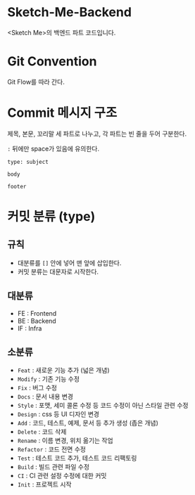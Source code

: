 # Sketch-Me-Backend
&lt;Sketch Me>의 백엔드 파트 코드입니다.

# Git Convention 

Git Flow를 따라 간다. 

# Commit 메시지 구조

제목, 본문, 꼬리말 세 파트로 나누고, 각 파트는 빈 줄을 두어 구분한다.

`:` 뒤에만 space가 있음에 유의한다.

```
type: subject   

body

footer
```

# 커밋 분류 (type)

## 규칙

- 대분류를 `[]` 안에 넣어 맨 앞에 삽입한다.
- 커밋 분류는 대문자로 시작한다.

## 대분류

- FE : Frontend
- BE : Backend
- IF : Infra

## 소분류

- `Feat` : 새로운 기능 추가 (넓은 개념)
- `Modify` : 기존 기능 수정
- `Fix` : 버그 수정
- `Docs` : 문서 내용 변경
- `Style` : 포맷, 세미 콜론 수정 등 코드 수정이 아닌 스타일 관련 수정
- `Design` : css 등 UI 디자인 변경
- `Add` : 코드, 테스트, 예제, 문서 등 추가 생성 (좁은 개념)
- `Delete` : 코드 삭제
- `Rename` : 이름 변경, 위치 옮기는 작업
- `Refactor` : 코드 전면 수정
- `Test` : 테스트 코드 추가, 테스트 코드 리팩토링
- `Build` : 빌드 관련 파일 수정
- `CI` : CI 관련 설정 수정에 대한 커밋
- `Init` : 프로젝트 시작

